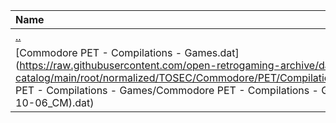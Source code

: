 |Name|Size|
|:---|---:|
|[..](../index.html)|DIR|
|[Commodore PET - Compilations - Games.dat](https://raw.githubusercontent.com/open-retrogaming-archive/dat-catalog/main/root/normalized/TOSEC/Commodore/PET/Compilations/Games/Commodore PET - Compilations - Games/Commodore PET - Compilations - Games (TOSEC-v2011-10-06_CM).dat)|4657|
